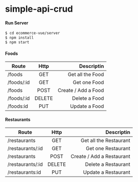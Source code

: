 # simple-api-crud

#### Run Server
```sh
$ cd ecommerce-vue/server
$ npm install
$ npm start
```


#### Foods
| Route        | Http           | Descriptin  |
| ------------- |:-------------:| -----:|
| /foods      | GET   | Get all the Food |
| /foods/:id      | GET   | Get  one Food |
| /foods      | POST   | Create / Add a Food |
| /foods/:id     | DELETE      |  Delete a Food|
| /foods:id  | PUT      |    Update a Food |


#### Restaurants
| Route        | Http           | Descriptin  |
| ------------- |:-------------:| -----:|
| /restaurants      | GET   | Get all the Restaurant |
| /restaurants/:id      | GET   | Get  one Restaurant |
| /restaurants      | POST   | Create / Add a Restaurant |
| /restaurants/:id     | DELETE      |  Delete a Restaurant|
| /restaurants:id  | PUT      |    Update a Restaurant |
